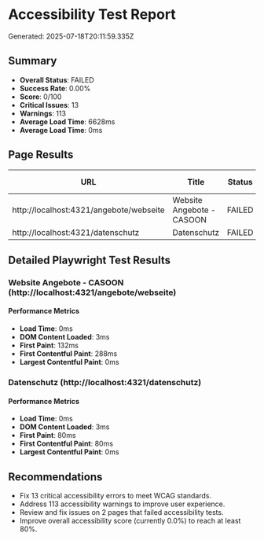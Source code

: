 # Accessibility Test Report
Generated: 2025-07-18T20:11:59.335Z

## Summary
- **Overall Status**: FAILED
- **Success Rate**: 0.00%
- **Score**: 0/100
- **Critical Issues**: 13
- **Warnings**: 113
- **Average Load Time**: 6628ms
- **Average Load Time**: 0ms

## Page Results

| URL | Title | Status | Load Time | Errors | Warnings | Pa11y Score | Performance | Keyboard | Contrast | Focus |
|-----|-------|--------|-----------|--------|----------|-------------|-------------|----------|----------|-------|
| http://localhost:4321/angebote/webseite | Website Angebote - CASOON | FAILED | 7821ms | 11 | 59 | N/A | N/A | 0 | 0 | 0 |
| http://localhost:4321/datenschutz | Datenschutz | FAILED | 5435ms | 2 | 54 | N/A | N/A | 0 | 0 | 0 |

## Detailed Playwright Test Results

### Website Angebote - CASOON (http://localhost:4321/angebote/webseite)

#### Performance Metrics
- **Load Time**: 0ms
- **DOM Content Loaded**: 3ms
- **First Paint**: 132ms
- **First Contentful Paint**: 288ms
- **Largest Contentful Paint**: 0ms

### Datenschutz (http://localhost:4321/datenschutz)

#### Performance Metrics
- **Load Time**: 0ms
- **DOM Content Loaded**: 3ms
- **First Paint**: 80ms
- **First Contentful Paint**: 80ms
- **Largest Contentful Paint**: 0ms

## Recommendations

- Fix 13 critical accessibility errors to meet WCAG standards.
- Address 113 accessibility warnings to improve user experience.
- Review and fix issues on 2 pages that failed accessibility tests.
- Improve overall accessibility score (currently 0.0%) to reach at least 80%.
